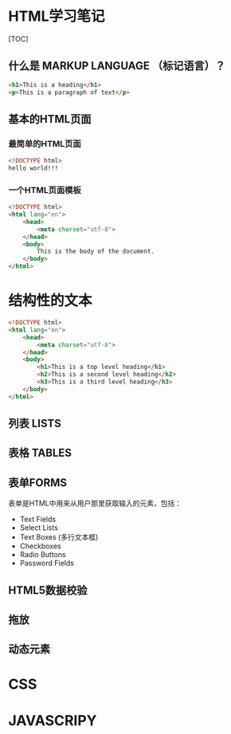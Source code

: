 # HTML学习笔记

[TOC]

## 什么是 MARKUP LANGUAGE （标记语言）？

``` HTML
<h1>This is a heading</h1>
<p>This is a paragraph of text</p>
```
## 基本的HTML页面

### 最简单的HTML页面

``` html
<!DOCTYPE html>
hello world!!!
```
### 一个HTML页面模板

``` html
<!DOCTYPE html>
<html lang="en">
    <head>
        <meta charset="utf-8">
    </head>
    <body>
        This is the body of the document.
    </body>
</html>
```

# 结构性的文本

``` html
<!DOCTYPE html>
<html lang="en">
    <head>
        <meta charset="utf-8">
    </head>
    <body>
        <h1>This is a top level heading</h1>
        <h2>This is a second level heading</h2>
        <h3>This is a third level heading</h3>
    </body>
</html>
```

## 列表 LISTS

## 表格 TABLES

## 表单FORMS

表单是HTML中用来从用户那里获取输入的元素，包括：
* Text Fields
* Select Lists
* Text Boxes (多行文本框)
* Checkboxes
* Radio Buttons
* Password Fields


## HTML5数据校验

## 拖放

## 动态元素

# CSS

# JAVASCRIPY

